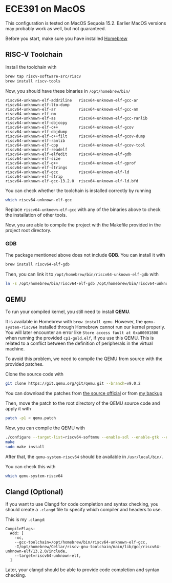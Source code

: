 # ECE391 on MacOS

This configuration is tested on MacOS Sequoia 15.2.
Earlier MacOS versions may probably work as well, but not guaranteed.

Before you start, make sure you have installed [Homebrew](https://brew.sh)

## RISC-V Toolchain

Install the toolchain with

```sh
brew tap riscv-software-src/riscv
brew install riscv-tools
```

Now, you should have these binaries in `/opt/homebrew/bin/`

```text
riscv64-unknown-elf-addr2line   riscv64-unknown-elf-gcc-ar      riscv64-unknown-elf-lto-dump  
riscv64-unknown-elf-ar          riscv64-unknown-elf-gcc-nm      riscv64-unknown-elf-nm        
riscv64-unknown-elf-as          riscv64-unknown-elf-gcc-ranlib  riscv64-unknown-elf-objcopy   
riscv64-unknown-elf-c++         riscv64-unknown-elf-gcov        riscv64-unknown-elf-objdump   
riscv64-unknown-elf-c++filt     riscv64-unknown-elf-gcov-dump   riscv64-unknown-elf-ranlib    
riscv64-unknown-elf-cpp         riscv64-unknown-elf-gcov-tool   riscv64-unknown-elf-readelf   
riscv64-unknown-elf-elfedit     riscv64-unknown-elf-gdb         riscv64-unknown-elf-size      
riscv64-unknown-elf-g++         riscv64-unknown-elf-gprof       riscv64-unknown-elf-strings   
riscv64-unknown-elf-gcc         riscv64-unknown-elf-ld          riscv64-unknown-elf-strip     
riscv64-unknown-elf-gcc-13.2.0  riscv64-unknown-elf-ld.bfd
```

You can check whether the toolchain is installed correctly by running

```sh
which riscv64-unknown-elf-gcc
```

Replace `riscv64-unknown-elf-gcc` with any of the binaries above to check the installation of other tools.

Now, you are able to compile the project with the Makefile provided in the project root directory.

### GDB

The package mentioned above does not include **GDB**. You can install it with

```sh
brew install riscv64-elf-gdb
```

Then, you can link it to `/opt/homebrew/bin/riscv64-unknown-elf-gdb` with

```sh
ln -s /opt/homebrew/bin/riscv64-elf-gdb /opt/homebrew/bin/riscv64-unknown-elf-gdb
```

## QEMU

To run your compiled kernel, you still need to install **QEMU**.

It is available in Homebrew with `brew install qemu`.
However, the `qemu-system-riscv64` installed through Homebrew cannot run our kernel properly.
You will later encounter an error like `Store access fault at 0xa00001800` when running the provided `cp1-gold.elf`,
if you use this QEMU.
This is related to a conflict between the definition of peripherals in the virtual machine.

To avoid this problem, we need to compile the QEMU from source with the provided patches.

Clone the source code with

```sh
git clone https://git.qemu.org/git/qemu.git --branch=v9.0.2
```

You can download the patches from [the source official](http://courses.grainger.illinois.edu/ece391/fa2024/secure/assignments/mp/mp0/qemu.patch)
or from [my backup](./resources/qemu.patch)

Then, move the patch to the root directory of the QEMU source code and apply it with

```sh
patch -p1 < qemu.patch
```

Now, you can compile the QEMU with

```sh
./configure --target-list=riscv64-softmmu --enable-sdl --enable-gtk --enable-vnc --enable-cocoa --enable-system --disable-werror
make
sudo make install
```

After that, the `qemu-system-riscv64` should be available in `/usr/local/bin/`.

You can check this with

```sh
which qemu-system-riscv64
```

## Clangd (Optional)

If you want to use Clangd for code completion and syntax checking,
you should create a `.clangd` file to specify which compiler and headers to use.

This is my `.clangd`:

```
CompileFlags:
  Add: [
    -xc,
    --gcc-toolchain=/opt/homebrew/bin/riscv64-unknown-elf-gcc,
    -I/opt/homebrew/Cellar/riscv-gnu-toolchain/main/lib/gcc/riscv64-unknown-elf/13.2.0/include,
    --target=riscv64-unknown-elf,
  ]
```

Later, your clangd should be able to provide code completion and syntax checking.
